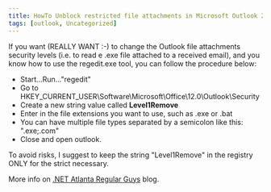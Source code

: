 ```yaml
---
title: HowTo Unblock restricted file attachments in Microsoft Outlook 2007
tags: [outlook, Uncategorized]
---
```

<p>If you want (REALLY WANT :-) to change the Outlook file attachments security levels (i.e. to read e .exe file attached to a received email), and you know how to use the regedit.exe tool, you can follow the procedure below: </p>  <ul>   <li>Start...Run...&quot;regedit&quot;</li>    <li>Go to HKEY_CURRENT_USER\Software\Microsoft\Office\12.0\Outlook\Security </li>    <li>Create a new string value called <strong>Level1Remove</strong> </li>    <li>Enter in the file extensions you want to use, such as .exe or .bat </li>    <li>You can have multiple file types separated by a semicolon like this: &quot;.exe;.com&quot;</li>    <li>Close and open outlook. </li> </ul>  <p>To avoid risks, I suggest to keep the string &quot;Level1Remove&quot; in the registry ONLY for the strict necessary.</p>  <p>More info on <a href="http://www.devcow.com/blogs/adnrg/archive/2006/07/25/Unblock_restricted_file_attachments_in_Microsoft_Outlook.aspx" target="_blank">.NET Atlanta Regular Guys</a> blog.</p>
